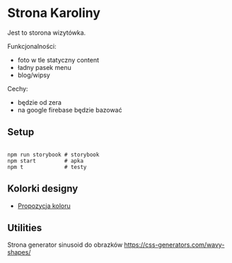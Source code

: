 # Strona Karoliny

Jest to storona wizytówka.

Funkcjonalności:
- foto w tle statyczny content
- ładny pasek menu
- blog/wipsy

Cechy:

- będzie od zera
- na google firebase będzie bazować


## Setup

```shell

npm run storybook # storybook
npm start         # apka
npm t             # testy

```


## Kolorki designy

- [Propozycja koloru](https://colorhunt.co/palette/222831393e4600adb5eeeeee)


## Utilities

Strona generator sinusoid do obrazków
https://css-generators.com/wavy-shapes/